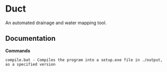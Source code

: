 # Duct
An automated drainage and water mapping tool.

## Documentation
**Commands**
```
compile.bat - Compiles the program into a setup.exe file in ./output, as a specified version
```
